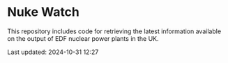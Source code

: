 # Nuke Watch

This repository includes code for retrieving the latest information available on the output of EDF nuclear power plants in the UK.

Last updated: 2024-10-31 12:27